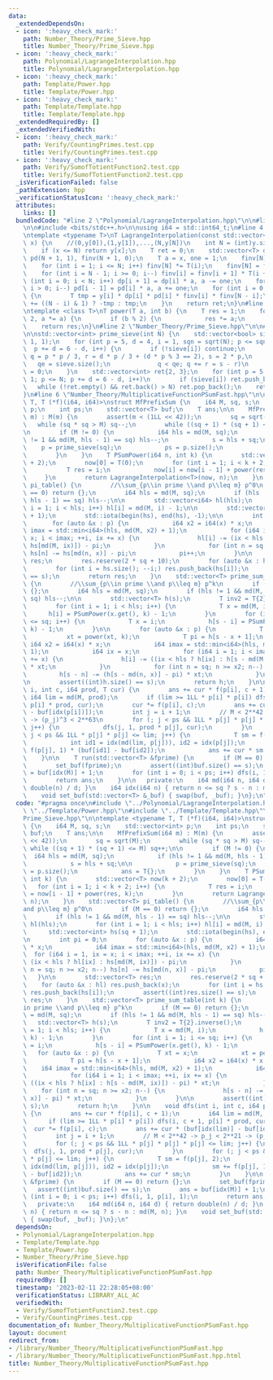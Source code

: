 ```yaml
---
data:
  _extendedDependsOn:
  - icon: ':heavy_check_mark:'
    path: Number_Theory/Prime_Sieve.hpp
    title: Number_Theory/Prime_Sieve.hpp
  - icon: ':heavy_check_mark:'
    path: Polynomial/LagrangeInterpolation.hpp
    title: Polynomial/LagrangeInterpolation.hpp
  - icon: ':heavy_check_mark:'
    path: Template/Power.hpp
    title: Template/Power.hpp
  - icon: ':heavy_check_mark:'
    path: Template/Template.hpp
    title: Template/Template.hpp
  _extendedRequiredBy: []
  _extendedVerifiedWith:
  - icon: ':heavy_check_mark:'
    path: Verify/CountingPrimes.test.cpp
    title: Verify/CountingPrimes.test.cpp
  - icon: ':heavy_check_mark:'
    path: Verify/SumofTotientFunction2.test.cpp
    title: Verify/SumofTotientFunction2.test.cpp
  _isVerificationFailed: false
  _pathExtension: hpp
  _verificationStatusIcon: ':heavy_check_mark:'
  attributes:
    links: []
  bundledCode: "#line 2 \"Polynomial/LagrangeInterpolation.hpp\"\n\n#line 2 \"Template/Template.hpp\"\
    \n\n#include <bits/stdc++.h>\n\nusing i64 = std::int64_t;\n#line 4 \"Polynomial/LagrangeInterpolation.hpp\"\
    \ntemplate <typename T>\nT LagrangeInterpolation(const std::vector<T> &y, i64\
    \ x) {\n    //(0,y[0]),(1,y[1]),...,(N,y[N])\n    int N = (int)y.size() - 1;\n\
    \    if (x <= N) return y[x];\n    T ret = 0;\n    std::vector<T> dp(N + 1, 1),\
    \ pd(N + 1, 1), finv(N + 1, 0);\n    T a = x, one = 1;\n    finv[N] = T(1);\n\
    \    for (int i = 1; i <= N; i++) finv[N] *= T(i);\n    finv[N] = finv[N].inverse();\n\
    \    for (int i = N - 1; i >= 0; i--) finv[i] = finv[i + 1] * T(i + 1);\n    for\
    \ (int i = 0; i < N; i++) dp[i + 1] = dp[i] * a, a -= one;\n    for (int i = N;\
    \ i > 0; i--) pd[i - 1] = pd[i] * a, a += one;\n    for (int i = 0; i <= N; i++)\
    \ {\n        T tmp = y[i] * dp[i] * pd[i] * finv[i] * finv[N - i];\n        ret\
    \ += ((N - i) & 1) ? -tmp : tmp;\n    }\n    return ret;\n}\n#line 1 \"Template/Power.hpp\"\
    \ntemplate <class T>\nT power(T a, int b) {\n    T res = 1;\n    for (; b; b /=\
    \ 2, a *= a) {\n        if (b % 2) {\n            res *= a;\n        }\n    }\n\
    \    return res;\n}\n#line 2 \"Number_Theory/Prime_Sieve.hpp\"\n\n#line 4 \"Number_Theory/Prime_Sieve.hpp\"\
    \n\nstd::vector<int> prime_sieve(int N) {\n    std::vector<bool> sieve(N / 3 +\
    \ 1, 1);\n    for (int p = 5, d = 4, i = 1, sqn = sqrt(N); p <= sqn;\n       \
    \  p += d = 6 - d, i++) {\n        if (!sieve[i]) continue;\n        for (int\
    \ q = p * p / 3, r = d * p / 3 + (d * p % 3 == 2), s = 2 * p,\n              \
    \   qe = sieve.size();\n             q < qe; q += r = s - r)\n            sieve[q]\
    \ = 0;\n    }\n    std::vector<int> ret{2, 3};\n    for (int p = 5, d = 4, i =\
    \ 1; p <= N; p += d = 6 - d, i++)\n        if (sieve[i]) ret.push_back(p);\n \
    \   while (!ret.empty() && ret.back() > N) ret.pop_back();\n    return ret;\n\
    }\n#line 6 \"Number_Theory/MultiplicativeFunctionPSumFast.hpp\"\n\ntemplate <typename\
    \ T, T (*f)(i64, i64)>\nstruct MfPrefixSum {\n    i64 M, sq, s;\n    std::vector<int>\
    \ p;\n    int ps;\n    std::vector<T> buf;\n    T ans;\n\n    MfPrefixSum(i64\
    \ m) : M(m) {\n        assert(m < (1LL << 42));\n        sq = sqrt(M);\n     \
    \   while (sq * sq > M) sq--;\n        while ((sq + 1) * (sq + 1) <= M) sq++;\n\
    \n        if (M != 0) {\n            i64 hls = md(M, sq);\n            if (hls\
    \ != 1 && md(M, hls - 1) == sq) hls--;\n            s = hls + sq;\n\n        \
    \    p = prime_sieve(sq);\n            ps = p.size();\n            ans = T{};\n\
    \        }\n    }\n    T PSumPower(i64 n, int k) {\n        std::vector<T> now(k\
    \ + 2);\n        now[0] = T(0);\n        for (int i = 1; i < k + 2; i++) {\n \
    \           T res = i;\n            now[i] = now[i - 1] + power(res, k);\n   \
    \     }\n        return LagrangeInterpolation<T>(now, n);\n    }\n    std::vector<T>\
    \ pi_table() {\n        //\\sum_{p\\in prime \\and p\\leq m} p^0\n        if (M\
    \ == 0) return {};\n        i64 hls = md(M, sq);\n        if (hls != 1 && md(M,\
    \ hls - 1) == sq) hls--;\n\n        std::vector<i64> hl(hls);\n        for (int\
    \ i = 1; i < hls; i++) hl[i] = md(M, i) - 1;\n\n        std::vector<int> hs(sq\
    \ + 1);\n        std::iota(begin(hs), end(hs), -1);\n\n        int pi = 0;\n \
    \       for (auto &x : p) {\n            i64 x2 = i64(x) * x;\n            i64\
    \ imax = std::min<i64>(hls, md(M, x2) + 1);\n            for (i64 i = 1, ix =\
    \ x; i < imax; ++i, ix += x) {\n                hl[i] -= (ix < hls ? hl[ix] :\
    \ hs[md(M, ix)]) - pi;\n            }\n            for (int n = sq; n >= x2; n--)\
    \ hs[n] -= hs[md(n, x)] - pi;\n            pi++;\n        }\n\n        std::vector<T>\
    \ res;\n        res.reserve(2 * sq + 10);\n        for (auto &x : hl) res.push_back(x);\n\
    \        for (int i = hs.size(); --i;) res.push_back(hs[i]);\n        assert((int)res.size()\
    \ == s);\n        return res;\n    }\n    std::vector<T> prime_sum_table(int k)\
    \ {\n        //\\sum_{p\\in prime \\and p\\leq m} p^k\n        if (M == 0) return\
    \ {};\n        i64 hls = md(M, sq);\n        if (hls != 1 && md(M, hls - 1) ==\
    \ sq) hls--;\n\n        std::vector<T> h(s);\n        T inv2 = T{2}.inverse();\n\
    \        for (int i = 1; i < hls; i++) {\n            T x = md(M, i);\n      \
    \      h[i] = PSumPower(x.get(), k) - 1;\n        }\n        for (int i = 1; i\
    \ <= sq; i++) {\n            T x = i;\n            h[s - i] = PSumPower(x.get(),\
    \ k) - 1;\n        }\n\n        for (auto &x : p) {\n            T xt = x;\n \
    \           xt = power(xt, k);\n            T pi = h[s - x + 1];\n           \
    \ i64 x2 = i64(x) * x;\n            i64 imax = std::min<i64>(hls, md(M, x2) +\
    \ 1);\n            i64 ix = x;\n            for (i64 i = 1; i < imax; ++i, ix\
    \ += x) {\n                h[i] -= ((ix < hls ? h[ix] : h[s - md(M, ix)]) - pi)\
    \ * xt;\n            }\n            for (int n = sq; n >= x2; n--) {\n       \
    \         h[s - n] -= (h[s - md(n, x)] - pi) * xt;\n            }\n        }\n\
    \n        assert((int)h.size() == s);\n        return h;\n    }\n\n    void dfs(int\
    \ i, int c, i64 prod, T cur) {\n        ans += cur * f(p[i], c + 1);\n       \
    \ i64 lim = md(M, prod);\n        if (lim >= 1LL * p[i] * p[i]) dfs(i, c + 1,\
    \ p[i] * prod, cur);\n        cur *= f(p[i], c);\n        ans += cur * (buf[idx(lim)]\
    \ - buf[idx(p[i])]);\n        int j = i + 1;\n        // M < 2**42 -> p_j < 2**21\
    \ -> (p_j)^3 < 2**63\n        for (; j < ps && 1LL * p[j] * p[j] * p[j] <= lim;\
    \ j++) {\n            dfs(j, 1, prod * p[j], cur);\n        }\n        for (;\
    \ j < ps && 1LL * p[j] * p[j] <= lim; j++) {\n            T sm = f(p[j], 2);\n\
    \            int id1 = idx(md(lim, p[j])), id2 = idx(p[j]);\n            sm +=\
    \ f(p[j], 1) * (buf[id1] - buf[id2]);\n            ans += cur * sm;\n        }\n\
    \    }\n\n    T run(std::vector<T> &fprime) {\n        if (M == 0) return {};\n\
    \        set_buf(fprime);\n        assert((int)buf.size() == s);\n        ans\
    \ = buf[idx(M)] + 1;\n        for (int i = 0; i < ps; i++) dfs(i, 1, p[i], 1);\n\
    \        return ans;\n    }\n\n   private:\n    i64 md(i64 n, i64 d) { return\
    \ double(n) / d; }\n    i64 idx(i64 n) { return n <= sq ? s - n : md(M, n); }\n\
    \    void set_buf(std::vector<T> &_buf) { swap(buf, _buf); }\n};\n"
  code: "#pragma once\n#include \"../Polynomial/LagrangeInterpolation.hpp\"\n#include\
    \ \"../Template/Power.hpp\"\n#include \"../Template/Template.hpp\"\n#include \"\
    Prime_Sieve.hpp\"\n\ntemplate <typename T, T (*f)(i64, i64)>\nstruct MfPrefixSum\
    \ {\n    i64 M, sq, s;\n    std::vector<int> p;\n    int ps;\n    std::vector<T>\
    \ buf;\n    T ans;\n\n    MfPrefixSum(i64 m) : M(m) {\n        assert(m < (1LL\
    \ << 42));\n        sq = sqrt(M);\n        while (sq * sq > M) sq--;\n       \
    \ while ((sq + 1) * (sq + 1) <= M) sq++;\n\n        if (M != 0) {\n          \
    \  i64 hls = md(M, sq);\n            if (hls != 1 && md(M, hls - 1) == sq) hls--;\n\
    \            s = hls + sq;\n\n            p = prime_sieve(sq);\n            ps\
    \ = p.size();\n            ans = T{};\n        }\n    }\n    T PSumPower(i64 n,\
    \ int k) {\n        std::vector<T> now(k + 2);\n        now[0] = T(0);\n     \
    \   for (int i = 1; i < k + 2; i++) {\n            T res = i;\n            now[i]\
    \ = now[i - 1] + power(res, k);\n        }\n        return LagrangeInterpolation<T>(now,\
    \ n);\n    }\n    std::vector<T> pi_table() {\n        //\\sum_{p\\in prime \\\
    and p\\leq m} p^0\n        if (M == 0) return {};\n        i64 hls = md(M, sq);\n\
    \        if (hls != 1 && md(M, hls - 1) == sq) hls--;\n\n        std::vector<i64>\
    \ hl(hls);\n        for (int i = 1; i < hls; i++) hl[i] = md(M, i) - 1;\n\n  \
    \      std::vector<int> hs(sq + 1);\n        std::iota(begin(hs), end(hs), -1);\n\
    \n        int pi = 0;\n        for (auto &x : p) {\n            i64 x2 = i64(x)\
    \ * x;\n            i64 imax = std::min<i64>(hls, md(M, x2) + 1);\n          \
    \  for (i64 i = 1, ix = x; i < imax; ++i, ix += x) {\n                hl[i] -=\
    \ (ix < hls ? hl[ix] : hs[md(M, ix)]) - pi;\n            }\n            for (int\
    \ n = sq; n >= x2; n--) hs[n] -= hs[md(n, x)] - pi;\n            pi++;\n     \
    \   }\n\n        std::vector<T> res;\n        res.reserve(2 * sq + 10);\n    \
    \    for (auto &x : hl) res.push_back(x);\n        for (int i = hs.size(); --i;)\
    \ res.push_back(hs[i]);\n        assert((int)res.size() == s);\n        return\
    \ res;\n    }\n    std::vector<T> prime_sum_table(int k) {\n        //\\sum_{p\\\
    in prime \\and p\\leq m} p^k\n        if (M == 0) return {};\n        i64 hls\
    \ = md(M, sq);\n        if (hls != 1 && md(M, hls - 1) == sq) hls--;\n\n     \
    \   std::vector<T> h(s);\n        T inv2 = T{2}.inverse();\n        for (int i\
    \ = 1; i < hls; i++) {\n            T x = md(M, i);\n            h[i] = PSumPower(x.get(),\
    \ k) - 1;\n        }\n        for (int i = 1; i <= sq; i++) {\n            T x\
    \ = i;\n            h[s - i] = PSumPower(x.get(), k) - 1;\n        }\n\n     \
    \   for (auto &x : p) {\n            T xt = x;\n            xt = power(xt, k);\n\
    \            T pi = h[s - x + 1];\n            i64 x2 = i64(x) * x;\n        \
    \    i64 imax = std::min<i64>(hls, md(M, x2) + 1);\n            i64 ix = x;\n\
    \            for (i64 i = 1; i < imax; ++i, ix += x) {\n                h[i] -=\
    \ ((ix < hls ? h[ix] : h[s - md(M, ix)]) - pi) * xt;\n            }\n        \
    \    for (int n = sq; n >= x2; n--) {\n                h[s - n] -= (h[s - md(n,\
    \ x)] - pi) * xt;\n            }\n        }\n\n        assert((int)h.size() ==\
    \ s);\n        return h;\n    }\n\n    void dfs(int i, int c, i64 prod, T cur)\
    \ {\n        ans += cur * f(p[i], c + 1);\n        i64 lim = md(M, prod);\n  \
    \      if (lim >= 1LL * p[i] * p[i]) dfs(i, c + 1, p[i] * prod, cur);\n      \
    \  cur *= f(p[i], c);\n        ans += cur * (buf[idx(lim)] - buf[idx(p[i])]);\n\
    \        int j = i + 1;\n        // M < 2**42 -> p_j < 2**21 -> (p_j)^3 < 2**63\n\
    \        for (; j < ps && 1LL * p[j] * p[j] * p[j] <= lim; j++) {\n          \
    \  dfs(j, 1, prod * p[j], cur);\n        }\n        for (; j < ps && 1LL * p[j]\
    \ * p[j] <= lim; j++) {\n            T sm = f(p[j], 2);\n            int id1 =\
    \ idx(md(lim, p[j])), id2 = idx(p[j]);\n            sm += f(p[j], 1) * (buf[id1]\
    \ - buf[id2]);\n            ans += cur * sm;\n        }\n    }\n\n    T run(std::vector<T>\
    \ &fprime) {\n        if (M == 0) return {};\n        set_buf(fprime);\n     \
    \   assert((int)buf.size() == s);\n        ans = buf[idx(M)] + 1;\n        for\
    \ (int i = 0; i < ps; i++) dfs(i, 1, p[i], 1);\n        return ans;\n    }\n\n\
    \   private:\n    i64 md(i64 n, i64 d) { return double(n) / d; }\n    i64 idx(i64\
    \ n) { return n <= sq ? s - n : md(M, n); }\n    void set_buf(std::vector<T> &_buf)\
    \ { swap(buf, _buf); }\n};\n"
  dependsOn:
  - Polynomial/LagrangeInterpolation.hpp
  - Template/Template.hpp
  - Template/Power.hpp
  - Number_Theory/Prime_Sieve.hpp
  isVerificationFile: false
  path: Number_Theory/MultiplicativeFunctionPSumFast.hpp
  requiredBy: []
  timestamp: '2023-02-11 22:28:05+08:00'
  verificationStatus: LIBRARY_ALL_AC
  verifiedWith:
  - Verify/SumofTotientFunction2.test.cpp
  - Verify/CountingPrimes.test.cpp
documentation_of: Number_Theory/MultiplicativeFunctionPSumFast.hpp
layout: document
redirect_from:
- /library/Number_Theory/MultiplicativeFunctionPSumFast.hpp
- /library/Number_Theory/MultiplicativeFunctionPSumFast.hpp.html
title: Number_Theory/MultiplicativeFunctionPSumFast.hpp
---
```

